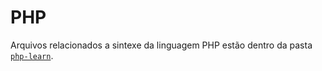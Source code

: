 # PHP

Arquivos relacionados a sintexe da linguagem PHP estão dentro da pasta [`php-learn`](php-learn/).